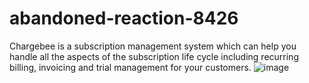 # abandoned-reaction-8426
Chargebee is a subscription management system which can help you handle all the aspects of the subscription life cycle including recurring billing, invoicing and trial management for your customers.
![image](https://user-images.githubusercontent.com/96005514/208365137-c070c93a-4eb6-40ed-b86a-6c9233f575ba.png)
